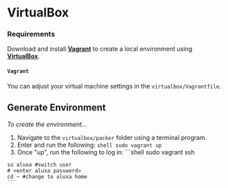 # VirtualBox

### Requirements

Download and install __[Vagrant](https://www.vagrantup.com/)__ to create a local environment using __[VirtualBox](https://www.virtualbox.org/wiki/Downloads)__.

#### `Vagrant`

You can adjust your virtual machine settings in the `virtualbox/Vagrantfile`.

## Generate Environment

_To create the environment..._

  1. Navigate to the `virtualbox/packer` folder using a terminal program.
  1. Enter and run the following:
    ```shell
    sudo vagrant up
    ```
  1. Once "up", run the following to log in:
    ```shell
    sudo vagrant ssh
    
    su aluxa #switch user
    # <enter aluxa password>
    cd ~ #change to aluxa home
    ```
